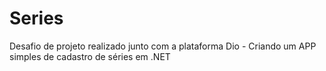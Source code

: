 # Series
Desafio de projeto realizado junto com a plataforma Dio - Criando um APP simples de cadastro de séries em .NET
